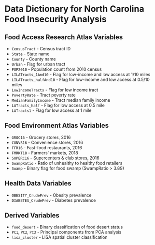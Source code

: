 # Data Dictionary for North Carolina Food Insecurity Analysis

## Food Access Research Atlas Variables

- `CensusTract` - Census tract ID
- `State` - State name
- `County` - County name
- `Urban` - Flag for urban tract
- `POP2010` - Population count from 2010 census
- `LILATracts_1And10` - Flag for low-income and low access at 1/10 miles
- `LILATracts_halfAnd10` - Flag for low-income and low access at 0.5/10 miles
- `LowIncomeTracts` - Flag for low income tract
- `PovertyRate` - Tract poverty rate
- `MedianFamilyIncome` - Tract median family income
- `LATracts_half` - Flag for low access at 0.5 mile
- `LATracts1` - Flag for low access at 1 mile

## Food Environment Atlas Variables

- `GROC16` - Grocery stores, 2016
- `CONVS16` - Convenience stores, 2016
- `FFR16` - Fast-food restaurants, 2016
- `FMRKT18` - Farmers' markets, 2018
- `SUPERC16` - Supercenters & club stores, 2016
- `SwampRatio` - Ratio of unhealthy to healthy food retailers
- `Swamp` - Binary flag for food swamp (SwampRatio > 3.89)

## Health Data Variables

- `OBESITY_CrudePrev` - Obesity prevalence
- `DIABETES_CrudePrev` - Diabetes prevalence

## Derived Variables

- `food_desert` - Binary classification of food desert status
- `PC1`, `PC2`, `PC3` - Principal components from PCA analysis
- `lisa_cluster` - LISA spatial cluster classification

